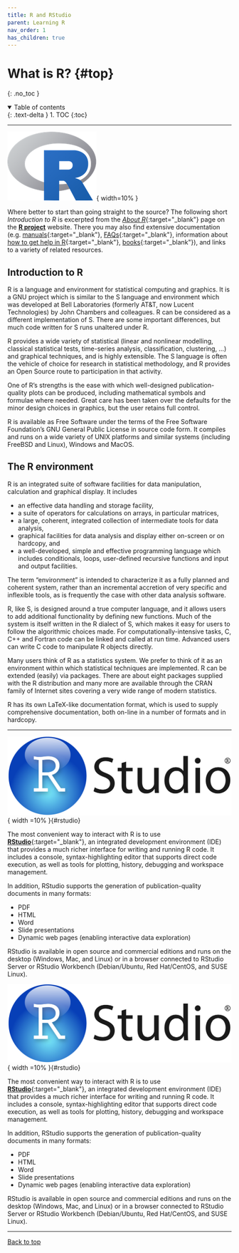 ```yaml
---
title: R and RStudio
parent: Learning R
nav_order: 1
has_children: true
---
```


# What is R? {#top}
{: .no_toc }

<details open markdown="block">
  <summary>
    Table of contents
  </summary>
  {: .text-delta }
1. TOC
{:toc}

</details>

---

![](images/Rlogo.png){ width=10% }

Where better to start than going straight to the source? The following short *Introduction to R* is excerpted from the [*About R*](https://www.r-project.org/about.html){:target="_blank"} page on the [**R project**](https://www.r-project.org) website. There you may also find extensive documentation (e.g. [manuals](https://cran.r-project.org/manuals.html){:target="_blank"}, [FAQs](https://cran.r-project.org/faqs.html){:target="_blank"}, information about [how to get help in R](https://www.r-project.org/help.html){:target="_blank"}, [books](https://www.r-project.org/doc/bib/R-books.html){:target="_blank"}), and links to a variety of related resources.

## Introduction to R

R is a language and environment for statistical computing and graphics. It is a GNU project which is similar to the S language and environment which was developed at Bell Laboratories (formerly AT&T, now Lucent Technologies) by John Chambers and colleagues. R can be considered as a different implementation of S. There are some important differences, but much code written for S runs unaltered under R.

R provides a wide variety of statistical (linear and nonlinear modelling, classical statistical tests, time-series analysis, classification, clustering, …) and graphical techniques, and is highly extensible. The S language is often the vehicle of choice for research in statistical methodology, and R provides an Open Source route to participation in that activity.

One of R’s strengths is the ease with which well-designed publication-quality plots can be produced, including mathematical symbols and formulae where needed. Great care has been taken over the defaults for the minor design choices in graphics, but the user retains full control.

R is available as Free Software under the terms of the Free Software Foundation’s GNU General Public License in source code form. It compiles and runs on a wide variety of UNIX platforms and similar systems (including FreeBSD and Linux), Windows and MacOS.


## The R environment

R is an integrated suite of software facilities for data manipulation, calculation and graphical display. It includes

- an effective data handling and storage facility,
- a suite of operators for calculations on arrays, in particular matrices,
- a large, coherent, integrated collection of intermediate tools for data analysis,
- graphical facilities for data analysis and display either on-screen or on hardcopy, and
- a well-developed, simple and effective programming language which includes conditionals, loops, user-defined recursive functions and input and output facilities.

The term “environment” is intended to characterize it as a fully planned and coherent system, rather than an incremental accretion of very specific and inflexible tools, as is frequently the case with other data analysis software.

R, like S, is designed around a true computer language, and it allows users to add additional functionality by defining new functions. Much of the system is itself written in the R dialect of S, which makes it easy for users to follow the algorithmic choices made. For computationally-intensive tasks, C, C++ and Fortran code can be linked and called at run time. Advanced users can write C code to manipulate R objects directly.

Many users think of R as a statistics system. We prefer to think of it as an environment within which statistical techniques are implemented. R can be extended (easily) via packages. There are about eight packages supplied with the R distribution and many more are available through the CRAN family of Internet sites covering a very wide range of modern statistics.

R has its own LaTeX-like documentation format, which is used to supply comprehensive documentation, both on-line in a number of formats and in hardcopy.

---

![](images/RStudioLogo.png){ width =10% }{#rstudio}

The most convenient way to interact with R is to use [**RStudio**](https://www.rstudio.com/products/rstudio/){:target="_blank"}, an integrated development environment (IDE) that provides a much richer interface for writing and running R code. It includes a console, syntax-highlighting editor that supports direct code execution, as well as tools for plotting, history, debugging and workspace management.

In addition, RStudio supports the generation of publication-quality documents in many formats:

- PDF
- HTML
- Word
- Slide presentations
- Dynamic web pages (enabling interactive data exploration)

RStudio is available in open source and commercial editions and runs on the desktop (Windows, Mac, and Linux) or in a browser connected to RStudio Server or RStudio Workbench (Debian/Ubuntu, Red Hat/CentOS, and SUSE Linux).

![](images/RStudioLogo.png){ width =10% }{#rstudio}

The most convenient way to interact with R is to use [**RStudio**](https://www.rstudio.com/products/rstudio/){:target="_blank"}, an integrated development environment (IDE) that provides a much richer interface for writing and running R code. It includes a console, syntax-highlighting editor that supports direct code execution, as well as tools for plotting, history, debugging and workspace management.

In addition, RStudio supports the generation of publication-quality documents in many formats:

- PDF
- HTML
- Word
- Slide presentations
- Dynamic web pages (enabling interactive data exploration)

RStudio is available in open source and commercial editions and runs on the desktop (Windows, Mac, and Linux) or in a browser connected to RStudio Server or RStudio Workbench (Debian/Ubuntu, Red Hat/CentOS, and SUSE Linux).

---

[Back to top](#top)
